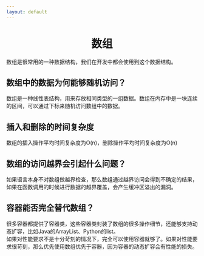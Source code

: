 ```yaml
---
layout: default
---
```


# <center>数组</center>

数组是很常用的一种数据结构，我们在开发中都会使用到这个数据结构。  

## 数组中的数据为何能够随机访问？
数组是一种线性表结构，用来存放相同类型的一组数据。数组在内存中是一块连续的区间，可以通过下标来随机访问数组中的数据。


## 插入和删除的时间复杂度
数组的插入操作平均时间复杂度为O(n)，删除操作平均时间复杂度为O(n)


## 数组的访问越界会引起什么问题？
如果语言本身不对数组做越界检查，那么数组通过越界访问会得到不确定的结果，如果在函数调用的时候进行数据的越界覆盖，会产生缓冲区溢出的漏洞。


## 容器能否完全替代数组？
很多容器都提供了容器类，这些容器类封装了数组的很多操作细节，还能够支持动态扩容，比如Java的ArrayList、Python的list。  
如果对性能要求不是十分苛刻的情况下，完全可以使用容器就够了。如果对性能要求很苛刻，那么优先使用数组优先于容器，因为容器的动态扩容会有性能的损失。



